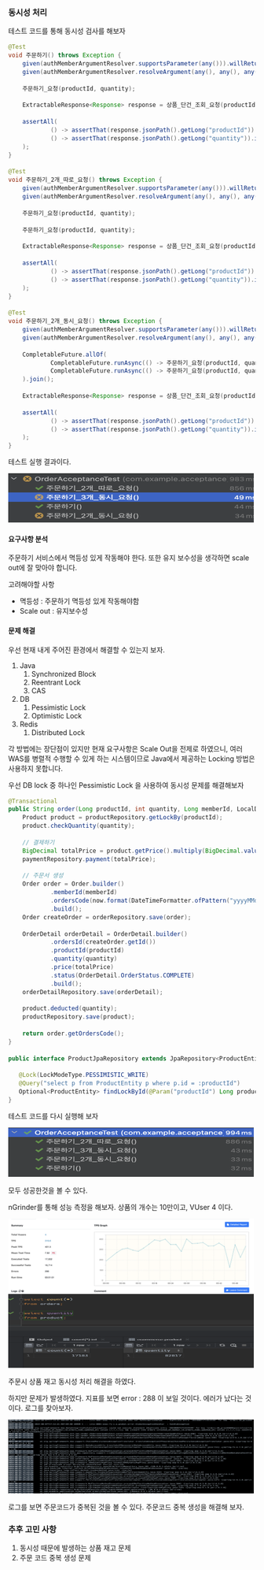 ### 동시성 처리

테스트 코드를 통해 동시성 검사를 해보자

```java
@Test
void 주문하기() throws Exception {
    given(authMemberArgumentResolver.supportsParameter(any())).willReturn(true);
    given(authMemberArgumentResolver.resolveArgument(any(), any(), any(), any())).willReturn(1L);

    주문하기_요청(productId, quantity);

    ExtractableResponse<Response> response = 상품_단건_조회_요청(productId);

    assertAll(
            () -> assertThat(response.jsonPath().getLong("productId")).isEqualTo(productId),
            () -> assertThat(response.jsonPath().getLong("quantity")).isEqualTo(90)
    );
}

@Test
void 주문하기_2개_따로_요청() throws Exception {
    given(authMemberArgumentResolver.supportsParameter(any())).willReturn(true);
    given(authMemberArgumentResolver.resolveArgument(any(), any(), any(), any())).willReturn(1L);

    주문하기_요청(productId, quantity);

    주문하기_요청(productId, quantity);

    ExtractableResponse<Response> response = 상품_단건_조회_요청(productId);

    assertAll(
            () -> assertThat(response.jsonPath().getLong("productId")).isEqualTo(productId),
            () -> assertThat(response.jsonPath().getLong("quantity")).isEqualTo(80)
    );
}

@Test
void 주문하기_2개_동시_요청() throws Exception {
    given(authMemberArgumentResolver.supportsParameter(any())).willReturn(true);
    given(authMemberArgumentResolver.resolveArgument(any(), any(), any(), any())).willReturn(1L);

    CompletableFuture.allOf(
            CompletableFuture.runAsync(() -> 주문하기_요청(productId, quantity)),
            CompletableFuture.runAsync(() -> 주문하기_요청(productId, quantity))
    ).join();

    ExtractableResponse<Response> response = 상품_단건_조회_요청(productId);

    assertAll(
            () -> assertThat(response.jsonPath().getLong("productId")).isEqualTo(productId),
            () -> assertThat(response.jsonPath().getLong("quantity")).isEqualTo(80)
    );
}
```
테스트 실행 결과이다.

<img src="../ecommerce/images/스크린샷 2024-08-07 오후 9.23.52.png" width="500" height="100">

#### 요구사항 분석

주문하기 서비스에서 멱등성 있게 작동해야 한다. 또한 유지 보수성을 생각하면 scale out에 잘 맞아야 합니다.

고려해야할 사항
- 멱등성 : 주문하기 멱등성 있게 작동해야함
- Scale out : 유지보수성

#### 문제 해결
우선 현재 내게 주어진 환경에서 해결할 수 있는지 보자.
1. Java
   1. Synchronized Block
   2. Reentrant Lock
   3. CAS
2. DB
   1. Pessimistic Lock
   2. Optimistic Lock
3. Redis
   1. Distributed Lock

각 방법에는 장단점이 있지만 현재 요구사항은 Scale Out을 전제로 하였으니,
여러 WAS를 병렬적 수행할 수 있게 하는 시스템이므로 Java에서 제공하는 Locking 방법은 사용하지 못합니다.

우선 DB lock 중 하나인 Pessimistic Lock 을 사용하여 동시성 문제를 해결해보자

```java
@Transactional
public String order(Long productId, int quantity, Long memberId, LocalDateTime now) {
    Product product = productRepository.getLockBy(productId);
    product.checkQuantity(quantity);

    // 결제하기
    BigDecimal totalPrice = product.getPrice().multiply(BigDecimal.valueOf(quantity));
    paymentRepository.payment(totalPrice);

    // 주문서 생성
    Order order = Order.builder()
            .memberId(memberId)
            .ordersCode(now.format(DateTimeFormatter.ofPattern("yyyyMMddHHmmssSSS")))
            .build();
    Order createOrder = orderRepository.save(order);

    OrderDetail orderDetail = OrderDetail.builder()
            .ordersId(createOrder.getId())
            .productId(productId)
            .quantity(quantity)
            .price(totalPrice)
            .status(OrderDetail.OrderStatus.COMPLETE)
            .build();
    orderDetailRepository.save(orderDetail);

    product.deducted(quantity);
    productRepository.save(product);

    return order.getOrdersCode();
}

public interface ProductJpaRepository extends JpaRepository<ProductEntity, Long> {
    
   @Lock(LockModeType.PESSIMISTIC_WRITE)
   @Query("select p from ProductEntity p where p.id = :productId")
   Optional<ProductEntity> findLockById(@Param("productId") Long productId);
}
```

테스트 코드를 다시 실행해 보자

<img src="../ecommerce/images/스크린샷 2024-08-07 오후 9.27.09.png" width="500" height="100">

모두 성공한것을 볼 수 있다.

nGrinder를 통해 성능 측정을 해보자. 상품의 개수는 10만이고, VUser 4 이다.

<img src="../ecommerce/images/동시성 처리된 성능 지표.png" width="500" height="150">

<img src="../ecommerce/images/동시성 처리된 데이터.png" width="500" height="150">


주문시 상품 재고 동시성 처리 해결을 하였다. 

하지만 문제가 발생하였다. 지표를 보면 error : 288 이 보일 것이다.
에러가 났다는 것이다. 로그를 찾아보자.

<img src="../ecommerce/images/동시성 처리된 하지만 주문코드 중복.png" width="500" height="150">

로그를 보면 주문코드가 중복된 것을 볼 수 있다. 주문코드 중복 생성을 해결해 보자.



### 추후 고민 사항
1. 동시성 때문에 발생하는 상품 재고 문제
2. 주문 코드 중복 생성 문제
